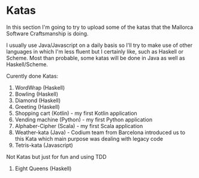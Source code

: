 # Katas

In this section I'm going to try to upload some of the katas that the Mallorca Software Craftsmanship is doing.

I usually use Java/Javascript on a daily basis so I'll try to make use of other languages in which I'm less fluent but I certainly like, such as Haskell or Scheme. Most than probable, some katas will be done in Java as well as Haskell/Scheme.

Curently done Katas:

 1. WordWrap (Haskell)
 2. Bowling (Haskell)
 3. Diamond (Haskell)
 4. Greeting (Haskell)
 5. Shopping cart (Kotlin) - my first Kotlin application
 6. Vending machine (Python) - my first Python application
 7. Alphaber-Cipher (Scala) - my first Scala application
 8. Weather-kata (Java) - Codium team from Barcelona introduced us to this Kata which main purpose was dealing with legacy code
 9. Tetris-kata (Javascript)

 Not Katas but just for fun and using TDD

 1. Eight Queens (Haskell) 
